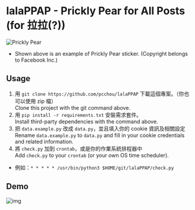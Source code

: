lalaPPAP - Prickly Pear for All Posts (for 拉拉(?))
================================================

![Prickly Pear](http://i.imgur.com/8w8bSlK.jpg)
* Shown above is an example of Prickly Pear sticker. (Copyright belongs to Facebook Inc.)

## Usage

1. 用 `git clone https://github.com/pcchou/lalaPPAP` 下載這個專案。（你也可以使用 zip 檔）<br>
   Clone this project with the git command above.
2. 用 `pip install -r requirements.txt` 安裝需求套件。<br>
   Install third-party dependencies with the command above.
3. 把 `data.example.py` 改成 `data.py`，並且填入你的 cookie 資訊及相關設定<br>
   Rename `data.example.py` to `data.py` and fill in your cookie credentials and related information.
5. 將 `check.py` 加到 `crontab`，或是你的作業系統排程器中<br>
   Add `check.py` to your `crontab` (or your own OS time scheduler).
  * 例如：`* * * * * /usr/bin/python3 $HOME/git/lalaPPAP/check.py`


## Demo

![img](https://cloud.githubusercontent.com/assets/5615415/21482733/dcbcbcca-cbb2-11e6-9275-23b73d9a7f05.png)
